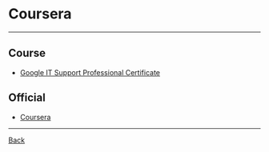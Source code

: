 # Coursera

---

## Course

- [Google IT Support Professional Certificate](https://www.coursera.org/professional-certificates/google-it-support)

## Official

- [Coursera](https://www.coursera.org/)

---

[Back](./../readme.md)
